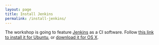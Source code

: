 ```yaml
---
layout: page
title: Install Jenkins
permalink: /install-jenkins/
---
```


The workshop is going to feature [Jenkins](http://jenkins-ci.org/) as a CI software. Follow [this link to install it for Ubuntu](http://pkg.jenkins-ci.org/debian/), or [download it for OS X](http://mirrors.jenkins-ci.org/osx/latest).

